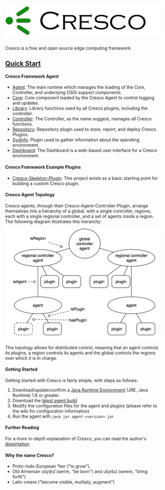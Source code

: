 ![](images/cresco_logo.png)
======

Cresco is a free and open source edge computing framework.

## [Quick Start](QuickStart.MD)

#### Cresco Framework Agent
 * [Agent](https://github.com/CrescoEdge/agent): The main runtime which manages the loading of the Core, Controller, and underlying OSGi support components.
 * [Core](https://github.com/CrescoEdge/core):  Core component loaded by the Cresco Agent to control logging and updates.
 * [Library](https://github.com/CrescoEdge/library):  Library functions used by all Cresco plugins, including the controller.
 * [Controller](https://github.com/CrescoEdge/controller):  The Controller, as the name suggest, manages all Cresco functions.
 * [Repository](https://github.com/CrescoEdge/repo): Repository plugin used to store, report, and deploy Cresco Plugins.
 * [SysInfo](https://github.com/CrescoEdge/sysinfo):  Plugin used to gather information about the operating environment.
 * [Dashboard](https://github.com/CrescoEdge/dashboard):  The Dashboard is a web-based user interface for a Cresco environment. 
 
#### Cresco Framework Example Plugins
 * [Cresco-Skeleton-Plugin](https://github.com/ResearchWorx/Cresco-Skeleton-Plugin): This project exists as a basic starting point for building a custom Cresco plugin.

#### Cresco Agent Topology
Cresco agents, through their Cresco-Agent-Controller-Plugin, arrange themselves into a hierarchy of a global, with a single controller, regions, each with a single regional controller, and a set of agents inside a region. The following diagram illustrates this hierarchy:

![](images/CrescoTopology.png)

This topology allows for distributed control, meaning that an agent controls its plugins, a region controls its agents and the global controls the regions over which it is in charge.

#### Getting Started
Getting started with Cresco is fairly simple, with steps as follows:
 1. Download/update/confirm a [Java Runtime Environment](http://www.oracle.com/technetwork/java/javase/overview/index.html) (JRE, Java Runtime) 1.8 or greater.
 2. Download the [latest agent build](https://github.com/CrescoEdge/agent/releases/tag/1.0-SNAPSHOT)
 3. Modify the configuration files for the agent and plugins (please refer to the wiki for configuration information)
 4. Run the agent with `java jar agent-<version>.jar`
 
#### Further Reading
For a more in-depth explanation of Cresco, you can read the author's [dissertation](http://uknowledge.uky.edu/cgi/viewcontent.cgi?article=1061&context=cs_etds).

#### Why the name Cresco?
 
* Proto-Indo-European *ker ("to grow"). 
* Old Armenian սերիմ (serim, "be born") and սերեմ (serem, "bring forth")
* Latin creare ("become visible, multiply, augment")
